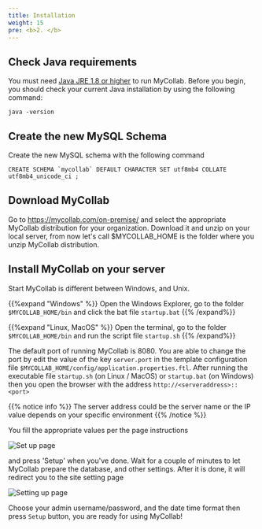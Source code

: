 ```yaml
---
title: Installation
weight: 15
pre: <b>2. </b>
---
```


## Check Java requirements

You must need [Java JRE 1.8 or higher](https://www.java.com/en/) to run MyCollab. Before you begin, you should check your current Java installation by using the following command:

```
java -version
```

## Create the new MySQL Schema

Create the new MySQL schema with the following command
```
CREATE SCHEMA `mycollab` DEFAULT CHARACTER SET utf8mb4 COLLATE utf8mb4_unicode_ci ;
```

## Download MyCollab

Go to https://mycollab.com/on-premise/ and select the appropriate MyCollab distribution for your organization. Download it and unzip on your local server, from now let's call $MYCOLLAB_HOME is the folder where you unzip MyCollab distribution.

## Install MyCollab on your server

Start MyCollab is different between Windows, and Unix. 

{{%expand "Windows" %}}
Open the Windows Explorer, go to the folder `$MYCOLLAB_HOME/bin` and click the bat file `startup.bat`
{{% /expand%}}

{{%expand "Linux, MacOS" %}}
Open the terminal, go to the folder `$MYCOLLAB_HOME/bin` and run the script file `startup.sh`
{{% /expand%}}

The default port of running MyCollab is 8080. You are able to change the port by edit the value of the key `server.port` in the template configuration file `$MYCOLLAB_HOME/config/application.properties.ftl`. After running the executable file `startup.sh` (on Linux / MacOS) or `startup.bat` (on Windows) then you open the browser with the address `http://<serveraddress>::<port>`

{{% notice info %}}
The server address could be the server name or the IP value depends on your specific environment
{{% /notice %}}

You fill the appropriate values per the page instructions

![Set up page](/images/installation/Setup_Page.png "Setup Page")

and press 'Setup' when you've done. Wait for a couple of minutes to let MyCollab prepare the database, and other settings. After it is done, it will redirect you to the site setting page

![Setting up page](/images/installation/Setting_Page.png "Setting Page")

Choose your admin username/password, and the date time format then press `Setup` button, you are ready for using MyCollab!